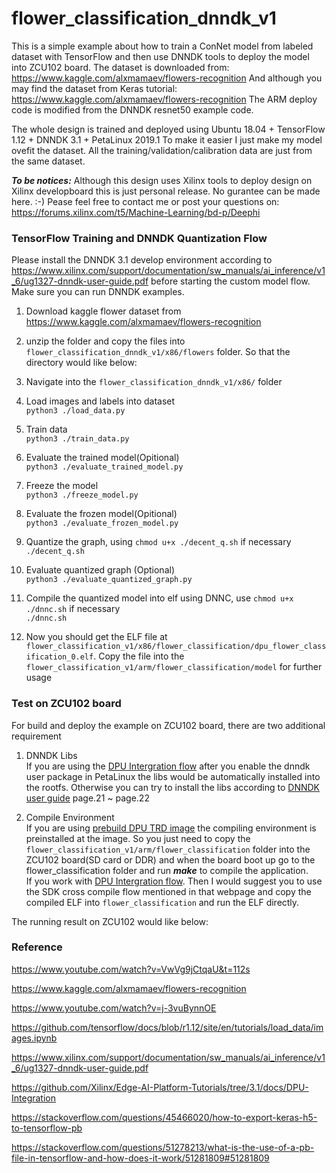 # flower_classification_dnndk_v1
This is a simple example about how to train a ConNet model from labeled dataset with TensorFlow and then use DNNDK tools to deploy the model into ZCU102 board.
The dataset is downloaded from: https://www.kaggle.com/alxmamaev/flowers-recognition
And although you may find the dataset from Keras tutorial: https://www.kaggle.com/alxmamaev/flowers-recognition
The ARM deploy code is modified from the DNNDK resnet50 example code.

The whole design is trained and deployed using Ubuntu 18.04 + TensorFlow 1.12 + DNNDK 3.1 + PetaLinux 2019.1
To make it easier I just make my model ovefit the dataset. All the training/validation/calibration data are just from the same dataset.

***To be notices:*** Although this design uses Xilinx tools to deploy design on Xilinx developboard this is just personal release. No gurantee can be made here. :-) Pease feel free to contact me or post your questions on:  <br />
https://forums.xilinx.com/t5/Machine-Learning/bd-p/Deephi <br />


### TensorFlow Training and DNNDK Quantization Flow
Please install the DNNDK 3.1 develop environment according to https://www.xilinx.com/support/documentation/sw_manuals/ai_inference/v1_6/ug1327-dnndk-user-guide.pdf before starting the custom model flow.
Make sure you can run DNNDK examples.

1. Download kaggle flower dataset from https://www.kaggle.com/alxmamaev/flowers-recognition <br />
2. unzip the folder and copy the files into ```flower_classification_dnndk_v1/x86/flowers``` folder. So that the directory would like below: <br />

3. Navigate into the ```flower_classification_dnndk_v1/x86/``` folder <br />
4. Load images and labels into dataset <br />
```python3 ./load_data.py``` <br />
5. Train data <br />
```python3 ./train_data.py``` <br />
6. Evaluate the trained model(Opitional) <br />
```python3 ./evaluate_trained_model.py``` <br />
7. Freeze the model <br />
```python3 ./freeze_model.py``` <br />
8. Evaluate the frozen model(Opitional) <br />
```python3 ./evaluate_frozen_model.py``` <br />
9. Quantize the graph, using ```chmod u+x ./decent_q.sh``` if necessary <br />
```./decent_q.sh``` <br />
10. Evaluate quantized graph (Optional) <br />
```python3 ./evaluate_quantized_graph.py``` <br />
11. Compile the quantized model into elf using DNNC, use ```chmod u+x ./dnnc.sh``` if necessary <br />
```./dnnc.sh``` <br />
12. Now you should get the ELF file at ```flower_classification_v1/x86/flower_classification/dpu_flower_classification_0.elf```. Copy the file into the ```flower_classification_v1/arm/flower_classification/model``` for further usage <br />

### Test on ZCU102 board
For build and deploy the example on ZCU102 board, there are two additional requirement <br />
1. DNNDK Libs <br />
If you are using the [DPU Intergration flow](https://github.com/Xilinx/Edge-AI-Platform-Tutorials/tree/master/docs/DPU-Integration) after you enable the dnndk user package in PetaLinux the libs would be automatically installed into the rootfs.
Otherwise you can try to install the libs according to [DNNDK user guide](https://www.xilinx.com/support/documentation/sw_manuals/ai_inference/v1_6/ug1327-dnndk-user-guide.pdf) page.21 ~ page.22

2. Compile Environment <br />
If you are using [prebuild DPU TRD image](https://www.xilinx.com/member/forms/download/zcu102-image-license-xef.html?filename=petalinux-user-image-zcu102-zynqmp-sd-20190802.img.gz) the compiling environment is preinstalled at the image. So you just need to copy the ```flower_classification_v1/arm/flower_classification``` folder into the ZCU102 board(SD card or DDR) and when the board boot up go to the flower_classification folder and run ***make*** to compile the application. <br />
If you work with [DPU Intergration flow](https://github.com/Xilinx/Edge-AI-Platform-Tutorials/tree/master/docs/DPU-Integration). Then I would suggest you to use the SDK cross compile flow mentioned in that webpage and copy the compiled ELF into ```flower_classification``` and run the ELF directly. <br />

The running result on ZCU102 would like below:

### Reference

https://www.youtube.com/watch?v=VwVg9jCtqaU&t=112s

https://www.kaggle.com/alxmamaev/flowers-recognition

https://www.youtube.com/watch?v=j-3vuBynnOE

https://github.com/tensorflow/docs/blob/r1.12/site/en/tutorials/load_data/images.ipynb

https://www.xilinx.com/support/documentation/sw_manuals/ai_inference/v1_6/ug1327-dnndk-user-guide.pdf

https://github.com/Xilinx/Edge-AI-Platform-Tutorials/tree/3.1/docs/DPU-Integration

https://stackoverflow.com/questions/45466020/how-to-export-keras-h5-to-tensorflow-pb

https://stackoverflow.com/questions/51278213/what-is-the-use-of-a-pb-file-in-tensorflow-and-how-does-it-work/51281809#51281809
